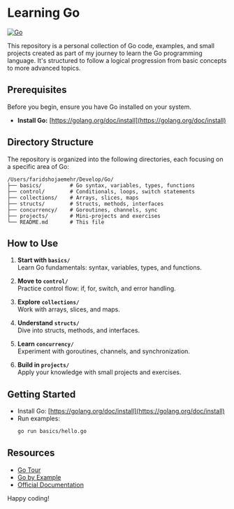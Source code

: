 # Learning Go

<!-- Optional: Add badges for your repository if it's on GitHub -->
<!-- [![Go Report Card](https://goreportcard.com/badge/github.com/your-username/your-repo)](https://goreportcard.com/report/github.com/your-username/your-repo) -->
[![Go](https://img.shields.io/badge/Go-1.2x-blue.svg)](https://golang.org/)

This repository is a personal collection of Go code, examples, and small projects created as part of my journey to learn the Go programming language. It's structured to follow a logical progression from basic concepts to more advanced topics.

## Prerequisites

Before you begin, ensure you have Go installed on your system.

- **Install Go:** [https://golang.org/doc/install](https://golang.org/doc/install)

## Directory Structure

The repository is organized into the following directories, each focusing on a specific area of Go:

```
/Users/faridshojaemehr/Develop/Go/
├── basics/         # Go syntax, variables, types, functions
├── control/        # Conditionals, loops, switch statements
├── collections/    # Arrays, slices, maps
├── structs/        # Structs, methods, interfaces
├── concurrency/    # Goroutines, channels, sync
├── projects/       # Mini-projects and exercises
└── README.md       # This file
```

## How to Use

1. **Start with `basics/`**  
    Learn Go fundamentals: syntax, variables, types, and functions.

2. **Move to `control/`**  
    Practice control flow: if, for, switch, and error handling.

3. **Explore `collections/`**  
    Work with arrays, slices, and maps.

4. **Understand `structs/`**  
    Dive into structs, methods, and interfaces.

5. **Learn `concurrency/`**  
    Experiment with goroutines, channels, and synchronization.

6. **Build in `projects/`**  
    Apply your knowledge with small projects and exercises.

## Getting Started

- Install Go: [https://golang.org/doc/install](https://golang.org/doc/install)
- Run examples:  
  ```sh
  go run basics/hello.go
  ```

## Resources

- [Go Tour](https://tour.golang.org/)
- [Go by Example](https://gobyexample.com/)
- [Official Documentation](https://golang.org/doc/)

Happy coding!